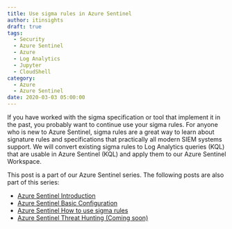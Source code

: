 ```yaml
---
title: Use sigma rules in Azure Sentinel
author: itinsights
draft: true
tags:
  - Security
  - Azure Sentinel
  - Azure
  - Log Analytics
  - Jupyter
  - CloudShell
category:
  - Azure
  - Azure Sentinel
date: 2020-03-03 05:00:00
---
```


If you have worked with the sigma specification or tool that implement it in the past, you probably want to continue use your sigma rules. For anyone who is new to Azure Sentinel, sigma rules are a great way to learn about signature rules and specifications that practically all modern SIEM systems support. We will convert existing sigma rules to Log Analytics queries (KQL) that are usable in Azure Sentinel (KQL) and apply them to our Azure Sentinel Workspace.

<!-- more -->

This post is a part of our Azure Sentinel series. The following posts are also part of this series:

* [Azure Sentinel Introduction](/Azure-Sentinel-Introduction)
* [Azure Sentinel Basic Configuration](/Azure-Sentinel-Basic-Configuration)
* [Azure Sentinel How to use sigma rules](use-sigma-rules-in-azure-sentinel)
* [Azure Sentinel Threat Hunting (Coming soon)](/Azure-Sentinel-Threat-Hunting)

<!-- toc -->